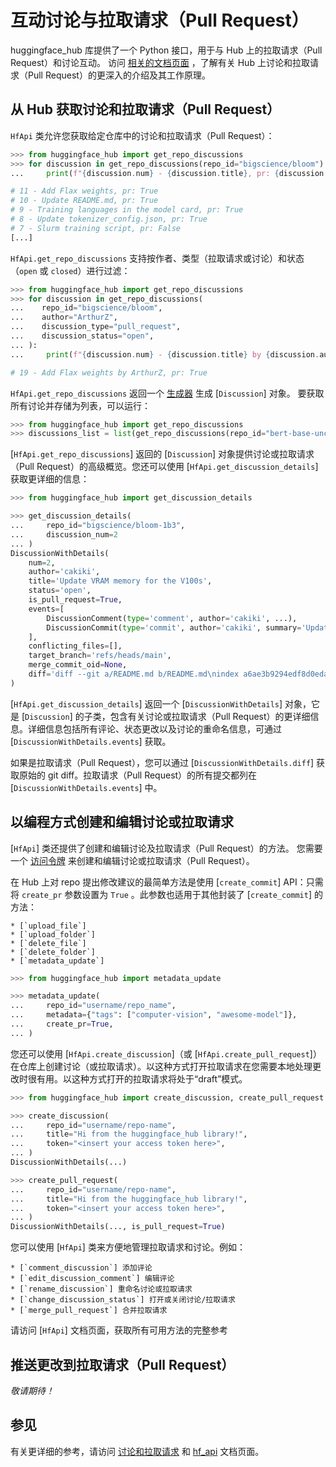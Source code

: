 <!--⚠️ 请注意，该文件是 Markdown 格式，但包含我们的文档生成器的特定语法（类似于 MDX），可能无法在您的 Markdown 查看器中正确渲染。
-->

# 互动讨论与拉取请求（Pull Request）

huggingface_hub 库提供了一个 Python 接口，用于与 Hub 上的拉取请求（Pull Request）和讨论互动。
访问 [相关的文档页面](https://hf-mirror.com/docs/hub/repositories-pull-requests-discussions)
，了解有关 Hub 上讨论和拉取请求（Pull Request）的更深入的介绍及其工作原理。

## 从 Hub 获取讨论和拉取请求（Pull Request）

`HfApi` 类允许您获取给定仓库中的讨论和拉取请求（Pull Request）：

```python
>>> from huggingface_hub import get_repo_discussions
>>> for discussion in get_repo_discussions(repo_id="bigscience/bloom"):
...     print(f"{discussion.num} - {discussion.title}, pr: {discussion.is_pull_request}")

# 11 - Add Flax weights, pr: True
# 10 - Update README.md, pr: True
# 9 - Training languages in the model card, pr: True
# 8 - Update tokenizer_config.json, pr: True
# 7 - Slurm training script, pr: False
[...]
```

`HfApi.get_repo_discussions` 支持按作者、类型（拉取请求或讨论）和状态（`open` 或 `closed`）进行过滤：

```python
>>> from huggingface_hub import get_repo_discussions
>>> for discussion in get_repo_discussions(
...    repo_id="bigscience/bloom",
...    author="ArthurZ",
...    discussion_type="pull_request",
...    discussion_status="open",
... ):
...     print(f"{discussion.num} - {discussion.title} by {discussion.author}, pr: {discussion.is_pull_request}")

# 19 - Add Flax weights by ArthurZ, pr: True
```

`HfApi.get_repo_discussions` 返回一个 [生成器](https://docs.python.org/3.7/howto/functional.html#generators) 生成
[`Discussion`] 对象。 要获取所有讨论并存储为列表，可以运行：

```python
>>> from huggingface_hub import get_repo_discussions
>>> discussions_list = list(get_repo_discussions(repo_id="bert-base-uncased"))
```

[`HfApi.get_repo_discussions`] 返回的 [`Discussion`] 对象提供讨论或拉取请求（Pull Request）的高级概览。您还可以使用 [`HfApi.get_discussion_details`] 获取更详细的信息：

```python
>>> from huggingface_hub import get_discussion_details

>>> get_discussion_details(
...     repo_id="bigscience/bloom-1b3",
...     discussion_num=2
... )
DiscussionWithDetails(
    num=2,
    author='cakiki',
    title='Update VRAM memory for the V100s',
    status='open',
    is_pull_request=True,
    events=[
        DiscussionComment(type='comment', author='cakiki', ...),
        DiscussionCommit(type='commit', author='cakiki', summary='Update VRAM memory for the V100s', oid='1256f9d9a33fa8887e1c1bf0e09b4713da96773a', ...),
    ],
    conflicting_files=[],
    target_branch='refs/heads/main',
    merge_commit_oid=None,
    diff='diff --git a/README.md b/README.md\nindex a6ae3b9294edf8d0eda0d67c7780a10241242a7e..3a1814f212bc3f0d3cc8f74bdbd316de4ae7b9e3 100644\n--- a/README.md\n+++ b/README.md\n@@ -132,7 +132,7 [...]',
)
```

[`HfApi.get_discussion_details`] 返回一个 [`DiscussionWithDetails`] 对象，它是 [`Discussion`] 的子类，包含有关讨论或拉取请求（Pull Request）的更详细信息。详细信息包括所有评论、状态更改以及讨论的重命名信息，可通过 [`DiscussionWithDetails.events`] 获取。

如果是拉取请求（Pull Request），您可以通过 [`DiscussionWithDetails.diff`] 获取原始的 git diff。拉取请求（Pull Request）的所有提交都列在 [`DiscussionWithDetails.events`] 中。


## 以编程方式创建和编辑讨论或拉取请求

[`HfApi`] 类还提供了创建和编辑讨论及拉取请求（Pull Request）的方法。
您需要一个 [访问令牌](https://hf-mirror.com/docs/hub/security-tokens) 来创建和编辑讨论或拉取请求（Pull Request）。

在 Hub 上对 repo 提出修改建议的最简单方法是使用 [`create_commit`] API：只需将 `create_pr` 参数设置为 `True` 。此参数也适用于其他封装了 [`create_commit`] 的方法：

    * [`upload_file`]
    * [`upload_folder`]
    * [`delete_file`]
    * [`delete_folder`]
    * [`metadata_update`]

```python
>>> from huggingface_hub import metadata_update

>>> metadata_update(
...     repo_id="username/repo_name",
...     metadata={"tags": ["computer-vision", "awesome-model"]},
...     create_pr=True,
... )
```

您还可以使用 [`HfApi.create_discussion`]（或 [`HfApi.create_pull_request`]）在仓库上创建讨论（或拉取请求）。以这种方式打开拉取请求在您需要本地处理更改时很有用。以这种方式打开的拉取请求将处于“draft”模式。

```python
>>> from huggingface_hub import create_discussion, create_pull_request

>>> create_discussion(
...     repo_id="username/repo-name",
...     title="Hi from the huggingface_hub library!",
...     token="<insert your access token here>",
... )
DiscussionWithDetails(...)

>>> create_pull_request(
...     repo_id="username/repo-name",
...     title="Hi from the huggingface_hub library!",
...     token="<insert your access token here>",
... )
DiscussionWithDetails(..., is_pull_request=True)
```

您可以使用 [`HfApi`] 类来方便地管理拉取请求和讨论。例如：

    * [`comment_discussion`] 添加评论
    * [`edit_discussion_comment`] 编辑评论
    * [`rename_discussion`] 重命名讨论或拉取请求
    * [`change_discussion_status`] 打开或关闭讨论/拉取请求
    * [`merge_pull_request`] 合并拉取请求


请访问 [`HfApi`] 文档页面，获取所有可用方法的完整参考

## 推送更改到拉取请求（Pull Request）

*敬请期待！*

## 参见

有关更详细的参考，请访问 [讨论和拉取请求](../package_reference/community) 和 [hf_api](../package_reference/hf_api) 文档页面。
